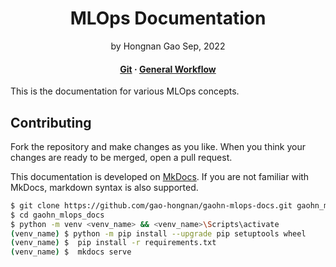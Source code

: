 <div align="center">
<h1>MLOps Documentation</a></h1>
by Hongnan Gao
Sep, 2022
<br>
</div>


<h4 align="center">
  <a href="https://gao-hongnan.github.io/gaohn-mlops-docs/mlops_docs/git/introduction/">Git</a>
  <span> · </span>
  <a href="https://gao-hongnan.github.io/gaohn-mlops-docs/mlops_docs/developing/general_workflow/">General Workflow</a>
</h4>

This is the documentation for various MLOps concepts.

## Contributing

Fork the repository and make changes as you like. When you think your changes are ready to 
be merged, open a pull request.

This documentation is developed on [MkDocs](https://www.mkdocs.org/). If you are not familiar with MkDocs,
markdown syntax is also supported.

```bash
$ git clone https://github.com/gao-hongnan/gaohn-mlops-docs.git gaohn_mlops_docs
$ cd gaohn_mlops_docs
$ python -m venv <venv_name> && <venv_name>\Scripts\activate 
(venv_name) $ python -m pip install --upgrade pip setuptools wheel
(venv_name) $  pip install -r requirements.txt
(venv_name) $  mkdocs serve
```